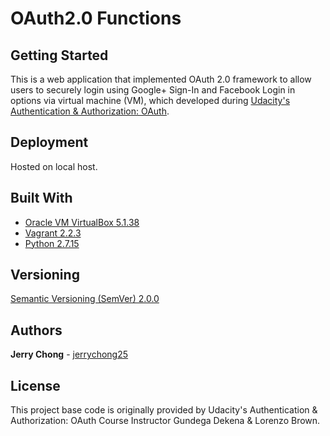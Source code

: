 # OAuth2.0 Functions

## Getting Started

This is a web application that implemented OAuth 2.0 framework to allow users to securely login using Google+ Sign-In and Facebook Login in options via virtual machine (VM), which developed during [Udacity's Authentication & Authorization: OAuth](https://www.udacity.com/course/authentication-authorization-oauth--ud330).

## Deployment

Hosted on local host.

## Built With

* [Oracle VM VirtualBox 5.1.38](https://www.virtualbox.org/wiki/Download_Old_Builds_5_1)
* [Vagrant 2.2.3](https://www.vagrantup.com/downloads.html)
* [Python 2.7.15](https://www.python.org/downloads/release/python-2715/)

## Versioning

[Semantic Versioning (SemVer) 2.0.0](http://semver.org/)

## Authors

**Jerry Chong** - [jerrychong25](https://github.com/jerrychong25)

## License

This project base code is originally provided by Udacity's Authentication & Authorization: OAuth Course Instructor Gundega Dekena & Lorenzo Brown.
